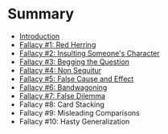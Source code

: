# Summary

* [Introduction](README.md)
* [Fallacy #1: Red Herring](fallacy_1_red_herring.md)
* [Fallacy #2: Insulting Someone's Character](fallacy_2_insulting_someones_character.md)
* [Fallacy #3: Begging the Question](fallacy_3_begging_the_question.md)
* [Fallacy #4: Non Sequitur](fallacy_4_non-sequitur.md)
* [Fallacy #5: False Cause and Effect](fallacy_5_false_cause_and_effect.md)
* [Fallacy #6: Bandwagoning](fallacy_6_bandwagoning.md)
* [Fallacy #7: False Dilemma](fallacy_7_false_dilemma.md)
* Fallacy #8: Card Stacking
* Fallacy #9: Misleading Comparisons
* Fallacy #10: Hasty Generalization

